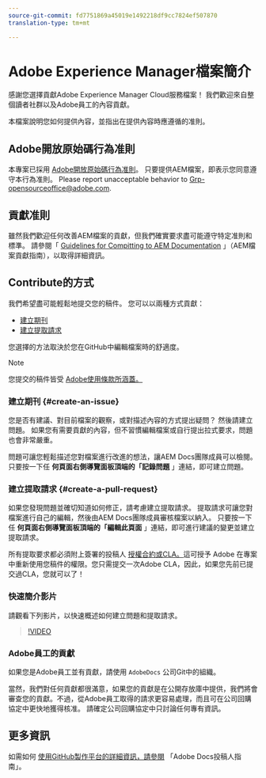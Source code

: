 ```yaml
---
source-git-commit: fd7751869a45019e1492218df9cc7824ef507870
translation-type: tm+mt

---
```

# Adobe Experience Manager檔案簡介

感謝您選擇貢獻Adobe Experience Manager Cloud服務檔案！ 我們歡迎來自整個讀者社群以及Adobe員工的內容貢獻。

本檔案說明您如何提供內容，並指出在提供內容時應遵循的准則。

## Adobe開放原始碼行為准則

本專案已採用 [Adobe開放原始碼行為准則](code-of-conduct.md)。 只要提供AEM檔案，即表示您同意遵守本行為准則。 Please report unacceptable behavior to [Grp-opensourceoffice@adobe.com](mailto:Grp-opensourceoffice@adobe.com).

## 貢獻准則

雖然我們歡迎任何改善AEM檔案的貢獻，但我們確實要求盡可能遵守特定准則和標準。 請參閱「 [Guidelines for Compitting to AEM Documentation](guidelines.md) 」（AEM檔案貢獻指南），以取得詳細資訊。

## Contribute的方式

我們希望盡可能輕鬆地提交您的稿件。 您可以以兩種方式貢獻：

* [建立期刊](#create-an-issue)
* [建立提取請求](#create-a-pull-request)

您選擇的方法取決於您在GitHub中編輯檔案時的舒適度。

>[!NOTE]
>
>您提交的稿件皆受 [Adobe使用條款所涵蓋。](https://www.adobe.com/legal/terms.html)

### 建立期刊 {#create-an-issue}

您是否有建議、對目前檔案的觀察，或對描述內容的方式提出疑問？ 然後請建立問題。 如果您有需要貢獻的內容，但不習慣編輯檔案或自行提出拉式要求，問題也會非常嚴重。

問題可讓您輕鬆描述您對檔案進行改進的想法，讓AEM Docs團隊成員可以檢閱。 只要按一下任 **何頁面右側導覽面板頂端的「記錄問題** 」連結，即可建立問題。

### 建立提取請求 {#create-a-pull-request}

如果您發現問題並確切知道如何修正，請考慮建立提取請求。 提取請求可讓您對檔案進行自己的編輯，然後由AEM Docs團隊成員審核檔案以納入。 只要按一下任 **何頁面右側導覽面板頂端的「編輯此頁面** 」連結，即可進行建議的變更並建立提取請求。

所有提取要求都必須附上簽署的投稿人 [授權合約或CLA。](https://opensource.adobe.com/cla.html)這可授予 Adobe 在專案中重新使用您稿件的權限。您只需提交一次Adobe CLA，因此，如果您先前已提交過CLA，您就可以了！

### 快速簡介影片

請觀看下列影片，以快速概述如何建立問題和提取請求。

>[!VIDEO](https://video.tv.adobe.com/v/27069)

### Adobe員工的貢獻

如果您是Adobe員工並有貢獻，請使用 `AdobeDocs` 公司Git中的組織。

當然，我們對任何貢獻都很滿意，如果您的貢獻是在公開存放庫中提供，我們將會審查您的貢獻。不過，從Adobe員工取得的請求更容易處理，而且可在公司回購協定中更快地獲得核准。 請確定公司回購協定中只討論任何專有資訊。

## 更多資訊

如需如何 [使用GitHub製作平台的詳細資訊，請參閱](https://docs.adobe.com/help/en/contributor/contributor-guide/introduction.html) 「Adobe Docs投稿人指南」。